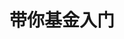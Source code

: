 # 带你基金入门

 																																																																																																																																																																																																																																																																																																																																																																																																									